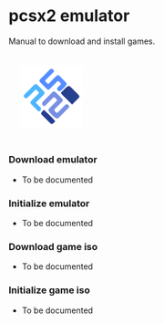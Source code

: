 # pcsx2 emulator

Manual to download and install games.

<img src='../assets/pcsx2.png' style='padding: 20px;' width='110'/>

### Download emulator
- To be documented

### Initialize emulator
- To be documented

### Download game iso
- To be documented

### Initialize game iso
- To be documented